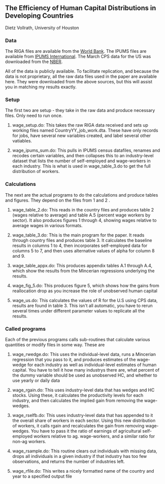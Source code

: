 ## The Efficiency of Human Capital Distributions in Developing Countries
Dietz Vollrath, University of Houston

### Data
The RIGA files are available from the [World Bank](http://www.fao.org/economic/riga/riga-database/en/). The IPUMS files are available from [IPUMS International](https://international.ipums.org/international/). The March CPS data for the US was downloaded from the [NBER](http://www.nber.org/cps/).

All of the data is publicly available. To facilitate replication, and because the data is not proprietary, all the raw data files used in the paper are available here. They were downloaded from the above sources, but this will assist you in matching my results exactly. 

### Setup
The first two are setup - they take in the raw data and produce necessary files. Only need to run once.

1. wage_setup.do: This takes the raw RIGA data received and sets up working files named CountryYY_job_work.dta. These have only records for jobs, have several new variables created, and label several other vatiables.
    
2. wage_ipums_sum.do: This pulls in IPUMS census datafiles, renames and recodes certain variables, and then collapses this to an industry-level dataset that lists the number of self-employed and wage-workers in each industry. This is what is used in wage_table_3.do to get the full distribution of workers.

### Calculations
The next are the actual programs to do the calculations and produce tables and figures. They depend on the files from 1 and 2 .  

1. wage_table_2.do: This reads in the country files and produces table 2 (wages relative to average) and table A.5 (percent wage workers by sector). It also produces figures 1 through 4, showing wages relative to average wages in various formats.

2. wage_table_3.do: This is the main program for the paper. It reads through country files and produces table 3. It calculates the baseline results in columns 1 to 4, then incorporates self-employed data for columns 5 to 7, and then uses alternative values of alpha for column 8 and 9.
    
3. wage_table_appx.do: This produces appendix tables A.1 through A.4, which show the results from the Mincerian regressions underlying the results.

4. wage_fig_5.do: This produces figure 5, which shows how the gains from reallocation drop as you increase the role of unobserved human capital

5. wage_us.do: This calculates the values of R for the U.S using CPS data, results are found in table 3. This isn't all automatic, you have to rerun several times under different parameter values to replicate all the results.

### Called programs
Each of the previous programs calls sub-routines that calculate various quantities or modify files in some way. These are

1. wage_rwedge.do: This uses the individual-level data, runs a Mincerian regression that you pass to it, and produces estimates of the wage-wedge for each industry as well as individual-level estimates of human capital. You have to tell it how many industrys there are, what percent of the dummy variable should be used as unobserved HC, and whether to use yearly or daily data
    
2. wage_rgain.do: This uses industry-level data that has wedges and HC stocks. Using these, it calculates the productivity levels for each industry, and then calculates the implied gain from removing the wage-wedges.
    
3. wage_rselfb.do: This uses industry-level data that has appended to it the overall share of workers in each sector. Using this new distribution of workers, it calls rgain and recalculates the gain from removing wage-wedges. You have to pass it the ratio of earnings of agricultural self-employed workers relative to ag. wage-workers, and a similar ratio for non-ag workers.
    
4. wage_rsample.do: This routine clears out individuals with missing data, drops all individuals in a given industry if that industry has too few observations, and returns the number of industries left. 
    
5. wage_rfile.do: This writes a nicely formatted name of the country and year to a specified output file
